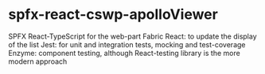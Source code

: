 # spfx-react-cswp-apolloViewer

SPFX
React-TypeScript for the web-part
Fabric React: to update the display of the list
Jest: for unit and integration tests, mocking and test-coverage
Enzyme: component testing, although React-testing library is the more modern approach
